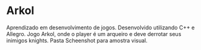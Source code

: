 # Arkol
Aprendizado em desenvolvimento de jogos. Desenvolvido utilizando C++ e Allegro. Jogo Arkol, onde o player é um arqueiro e deve derrotar seus inimigos knights.
Pasta Scheenshot para amostra visual.
